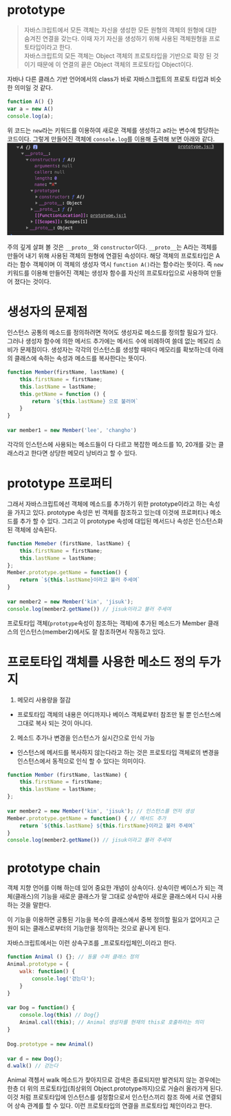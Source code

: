 # prototype
> 자바스크립트에서 모든 객체는 자신을 생성한 모든 원형의 객체의 원형에 대한 숨겨진 연결을 갖는다. 이때 자기 자신을 생성하기 위해 사용된 객체원형을 프로토타입이라고 한다. <br/>
자바스크립트의 모든 객체는 Object 객체의 프로토타입을 기반으로 확장 된 것이기 때문에 이 연결의 끝은 Object 객체의 프로토타입 Object이다.

자바나 다른 클래스 기반 언어에서의 class가 바로 자바스크립트의 프로토 타입과 비슷한 의미일 것 같다. 

```javascript
function A() {}
var a = new A()
console.log(a);
```
위 코드는 `new`라는 키워드를 이용하여 새로운 객체를 생성하고 a라는 변수에 할당하는 코드이다. 그렇게 만들어진 객체에 `console.log`를 이용해 출력해 보면 아래와 같다. 
![prototype](prototype.png)

주의 깊게 살펴 볼 것은 `__proto__`와 `constructor`이다. `__proto__`는 A라는 객체를 만들어 내기 위해 사용된 객체의 원형에 연결된 속성이다. 해당 객체의 프로토타입은 A라는 함수 객체이며 이 객체의 생성자 역시 `function A()`라는 함수라는 뜻이다. 즉 `new` 키워드를 이용해 만들어진 객체는 생성자 함수를 자신의 프로토타입으로 사용하여 만들어 졌다는 것이다. 

# 생성자의 문제점 

인스턴스 공통의 메소드를 정의하려면 적어도 생성자로 메소드를 정의할 필요가 있다. 그러나 생성자 함수에 의한 메서드 추가에는 메서드 수에 비례하여 쓸데 없는 메모리 소비가 문제점이다. 생성자는 각각의 인스턴스를 생성할 때마다 메모리를 확보하는데 아래의 클래스에 속하는 속성과 메소드를 복사한다는 뜻이다. 
```javascript
function Member(firstName, lastName) {
    this.firstName = firstName;
    this.lastName = lastName;
    this.getName = function () {
        return `${this.lastName} 으로 불러여`
    }
}

var member1 = new Member('lee', 'changho')
```
각각의 인스턴스에 사용되는 메소드들이 다 다르고 복잡한 메소드를 10, 20개를 갖는 클래스라고 한다면 상당한 메모리 낭비라고 할 수 있다. 

# prototype 프로퍼티

그래서 자바스크립트에선 객체에 메소드를 추가하기 위한 prototype이라고 하는 속성을 가지고 있다. prototype 속성은 빈 객체를 참조하고 있는데 이것에 프로퍼티나 메소드를 추가 할 수 있다. 
그리고 이 prototype 속성에 대입된 메서드나 속성은 인스턴스화된 객체에 상속된다. 
```javascript
function Memeber (firstName, lastName) {
    this.firstName = firstName;
    this.lastName = lastName;
};
Member.prototype.getName = function() {
    return `${this.lastName}이라고 불러 주세여`
}

var member2 = new Member('kim', 'jisuk');
console.log(member2.getName()) // jisuk이라고 불러 주세여
```

프로토타입 객체(`prototype`속성이 참조하는 객체)에 추가된 메소드가 Member 클래스의 인스턴스(member2)에서도 잘 참조하면서 작동하고 있다. 

# 프로토타입 객체를 사용한 메소드 정의 두가지 
1. 메모리 사용량을 절감
 - 프로토타입 객체의 내용은 어디까지나 베이스 객체로부터 참조만 될 뿐 인스턴스에 그대로 복사 되는 것이 아니다. 
2. 메소드 추가나 변경을 인스턴스가 실시간으로 인식 가능
 - 인스턴스에 메서드를 복사하지 않는다라고 하는 것은 프로토타입 객체로의 변경을 인스턴스에서 동적으로 인식 할 수 있다는 의미이다. 
```javascript
function Member (firstName, lastName) {
    this.firstName = firstName;
    this.lastName = lastName;
};

var member2 = new Member('kim', 'jisuk'); // 인스턴스를 먼저 생성
Member.prototype.getName = function() { // 메서드 추가
    return `${this.lastName} ${this.firstName}이라고 불러 주세여`
}
console.log(member2.getName()) // jisuk이라고 불러 주세여
```

# prototype chain

객체 지향 언어를 이해 하는데 있어 중요한 개념이 상속이다. 상속이란 베이스가 되는 객체(클래스)의 기능을 새로운 클래스가 말 그대로 상속받아 새로운 클래스에서 다시 사용하는 것을 말한다. 

이 기능을 이용하면 공통된 기능을 복수의 클래스에서 중복 정의할 필요가 없어지고 근원이 되는 클래스로부터의 기능만을 정의하는 것으로 끝나게 된다. 

자바스크립트에서는 이런 상속구조를 _프로토타입체인_이라고 한다. 
```javascript
function Animal () {}; // 동물 수퍼 클래스 정의
Animal.prototype = {
    walk: function() {
        console.log('걷는다');
    }
}

var Dog = function() {
    console.log(this) // Dog{}
    Animal.call(this); // Animal 생성자를 현재의 this로 호출하라는 의미
}

Dog.prototype = new Animal()

var d = new Dog();
d.walk() // 걷는다
```
Animal 객쳉서 walk 메소드가 찾아지므로 검색은 종료되지만 발견되지 않는 경우에는 한층 더 위의 프로토타입(최상위의 Object.prototype까지)으로 거슬러 올라가게 된다. 이것 처럼 프로토타입에 인스턴스를 설정함으로서 인스턴스끼리 참조 하에 서로 연결되어 상속 관계를 할 수 있다. 이런 프로토타입의 연결을 프로토타입 체인이라고 한다. 